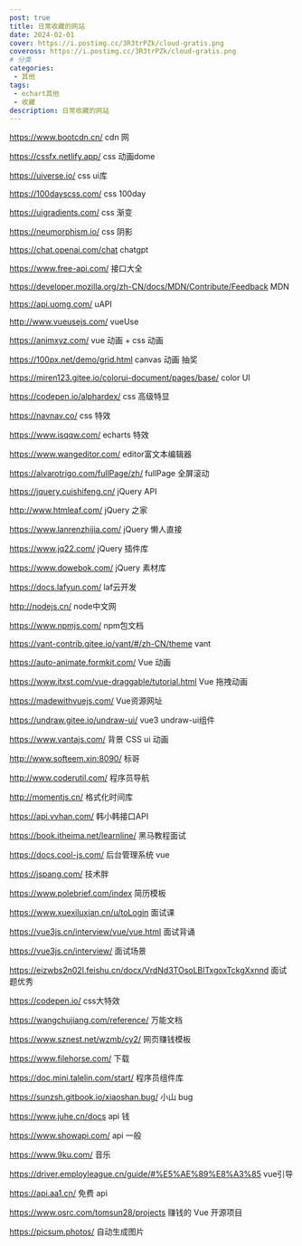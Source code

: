 ```yaml
---
post: true
title: 日常收藏的网站
date: 2024-02-01
cover: https://i.postimg.cc/3R3trPZk/cloud-gratis.png
coveross: https://i.postimg.cc/3R3trPZk/cloud-gratis.png
# 分类
categories:
 - 其他
tags:
 - echart其他
 - 收藏
description: 日常收藏的网站
---
```


https://www.bootcdn.cn/  cdn 网



https://cssfx.netlify.app/  css 动画dome



https://uiverse.io/ css ui库



https://100dayscss.com/   css 100day



https://uigradients.com/ css 渐变



https://neumorphism.io/   css 阴影



https://chat.openai.com/chat  chatgpt



https://www.free-api.com/ 接口大全



https://developer.mozilla.org/zh-CN/docs/MDN/Contribute/Feedback  MDN



https://api.uomg.com/  uAPI



http://www.vueusejs.com/  vueUse



https://animxyz.com/  vue 动画 + css 动画



https://100px.net/demo/grid.html  canvas 动画 抽奖



https://miren123.gitee.io/colorui-document/pages/base/   color UI



https://codepen.io/alphardex/ css 高级特显



https://navnav.co/  css 特效



https://www.isqqw.com/  echarts 特效



https://www.wangeditor.com/  editor富文本编辑器



https://alvarotrigo.com/fullPage/zh/ fullPage 全屏滚动





https://jquery.cuishifeng.cn/  jQuery API



http://www.htmleaf.com/  jQuery 之家



https://www.lanrenzhijia.com/  jQuery 懒人直接



https://www.jq22.com/  jQuery 插件库



https://www.dowebok.com/  jQuery 素材库



https://docs.lafyun.com/  laf云开发



http://nodejs.cn/ node中文网



https://www.npmjs.com/  npm包文档



https://vant-contrib.gitee.io/vant/#/zh-CN/theme  vant



https://auto-animate.formkit.com/  Vue 动画



https://www.itxst.com/vue-draggable/tutorial.html Vue 拖拽动画



https://madewithvuejs.com/ Vue资源网址



https://undraw.gitee.io/undraw-ui/  vue3 undraw-ui组件



https://www.vantajs.com/  背景 CSS ui 动画



 http://www.softeem.xin:8090/ 标哥



http://www.coderutil.com/  程序员导航



http://momentjs.cn/  格式化时间库



https://api.vvhan.com/ 韩小韩接口API



https://book.itheima.net/learnline/ 黑马教程面试



https://docs.cool-js.com/  后台管理系统 vue



https://jspang.com/ 技术胖



https://www.polebrief.com/index  简历模板



https://www.xuexiluxian.cn/u/toLogin  面试课



https://vue3js.cn/interview/vue/vue.html  面试背诵



 https://vue3js.cn/interview/ 面试场景



https://eizwbs2n02l.feishu.cn/docx/VrdNd3TOsoLBlTxgoxTckgXxnnd 面试题优秀



https://codepen.io/  css大特效



https://wangchujiang.com/reference/ 万能文档



https://www.sznest.net/wzmb/cy2/  网页赚钱模板



https://www.filehorse.com/ 下载



https://doc.mini.talelin.com/start/ 程序员组件库



https://sunzsh.gitbook.io/xiaoshan.bug/ 小山 bug



https://www.juhe.cn/docs api 钱



https://www.showapi.com/ api 一般



https://www.9ku.com/ 音乐



https://driver.employleague.cn/guide/#%E5%AE%89%E8%A3%85  vue引导



https://api.aa1.cn/ 免费 api



https://www.osrc.com/tomsun28/projects   赚钱的 Vue 开源项目



https://picsum.photos/   自动生成图片